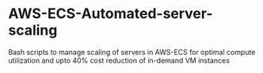 # AWS-ECS-Automated-server-scaling
Bash scripts to manage scaling of servers in AWS-ECS for optimal compute utilization and upto 40% cost reduction of in-demand VM instances
